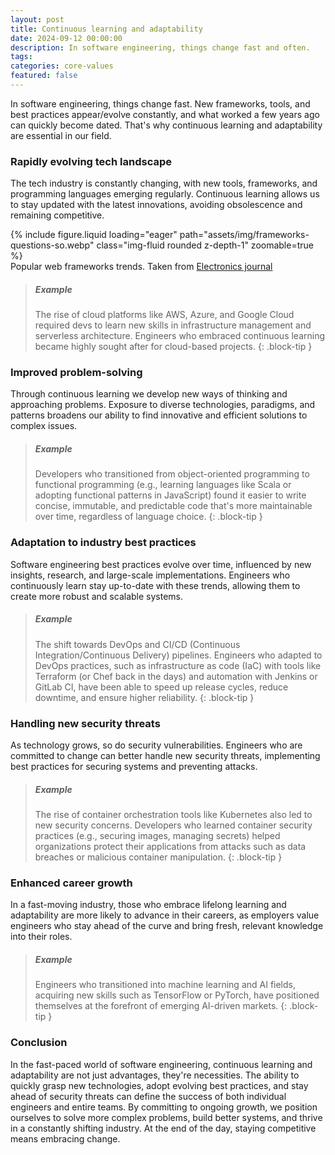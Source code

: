 ```yaml
---
layout: post
title: Continuous learning and adaptability
date: 2024-09-12 00:00:00
description: In software engineering, things change fast and often.
tags:
categories: core-values
featured: false
---
```


In software engineering, things change fast. New frameworks, tools, and best practices appear/evolve constantly, and what worked a few years ago can quickly become dated. That's why continuous learning and adaptability are essential in our field.

### Rapidly evolving tech landscape

The tech industry is constantly changing, with new tools, frameworks, and programming languages emerging regularly. Continuous learning allows us to stay updated with the latest innovations, avoiding obsolescence and remaining competitive.

<div class="row justify-content-center mt-5">
    <div class="col-6">
        {% include figure.liquid loading="eager" path="assets/img/frameworks-questions-so.webp" class="img-fluid rounded z-depth-1" zoomable=true %}
    </div>
</div>
<div class="caption">
    Popular web frameworks trends. Taken from <a href="https://www.mdpi.com/2079-9292/12/17/3563"> Electronics journal </a>
</div>


> ##### Example
>
> The rise of cloud platforms like AWS, Azure, and Google Cloud required devs to learn new skills in infrastructure management and serverless architecture. Engineers who embraced continuous learning became highly sought after for cloud-based projects.
{: .block-tip }

### Improved problem-solving

Through continuous learning we develop new ways of thinking and approaching problems. Exposure to diverse technologies, paradigms, and patterns broadens our ability to find innovative and efficient solutions to complex issues.


> ##### Example
>
> Developers who transitioned from object-oriented programming to functional programming (e.g., learning languages like Scala or adopting functional patterns in JavaScript) found it easier to write concise, immutable, and predictable code that's more maintainable over time, regardless of language choice.
{: .block-tip }

### Adaptation to industry best practices

Software engineering best practices evolve over time, influenced by new insights, research, and large-scale implementations. Engineers who continuously learn stay up-to-date with these trends, allowing them to create more robust and scalable systems.


> ##### Example
>
> The shift towards DevOps and CI/CD (Continuous Integration/Continuous Delivery) pipelines. Engineers who adapted to DevOps practices, such as infrastructure as code (IaC) with tools like Terraform (or Chef back in the days) and automation with Jenkins or GitLab CI, have been able to speed up release cycles, reduce downtime, and ensure higher reliability.
{: .block-tip }

### Handling new security threats

As technology grows, so do security vulnerabilities. Engineers who are committed to change can better handle new security threats, implementing best practices for securing systems and preventing attacks.


> ##### Example
>
> The rise of container orchestration tools like Kubernetes also led to new security concerns. Developers who learned container security practices (e.g., securing images, managing secrets) helped organizations protect their applications from attacks such as data breaches or malicious container manipulation.
{: .block-tip }

### Enhanced career growth

In a fast-moving industry, those who embrace lifelong learning and adaptability are more likely to advance in their careers, as employers value engineers who stay ahead of the curve and bring fresh, relevant knowledge into their roles.


> ##### Example
>
> Engineers who transitioned into machine learning and AI fields, acquiring new skills such as TensorFlow or PyTorch, have positioned themselves at the forefront of emerging AI-driven markets.
{: .block-tip }

### Conclusion

In the fast-paced world of software engineering, continuous learning and adaptability are not just advantages, they're necessities. The ability to quickly grasp new technologies, adopt evolving best practices, and stay ahead of security threats can define the success of both individual engineers and entire teams. By committing to ongoing growth, we position ourselves to solve more complex problems, build better systems, and thrive in a constantly shifting industry. At the end of the day, staying competitive means embracing change.